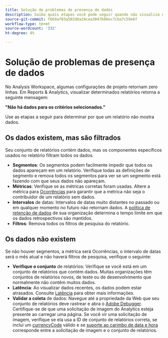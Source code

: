 ```yaml
---
title: Solução de problemas de presença de dados
description: Saiba quais etapas você pode seguir quando não visualiza dados em relatórios.
source-git-commit: f669af03a502d8a24cea3047b96ec7cba7c59e6f
workflow-type: tm+mt
source-wordcount: '332'
ht-degree: 4%

---
```



# Solução de problemas de presença de dados

No Analysis Workspace, algumas configurações de projeto retornam zero linhas. Em Reports &amp; Analytics, visualizar determinados relatórios retorna a seguinte mensagem:

**&quot;Não há dados para os critérios selecionados.&quot;**

Use as etapas a seguir para determinar por que um relatório não mostra dados.

## Os dados existem, mas são filtrados

Seu conjunto de relatórios contém dados, mas os componentes específicos usados no relatório filtram todos os dados.

* **Segmentos**: Os segmentos podem facilmente impedir que todos os dados apareçam em um relatório. Verifique todas as definições de segmento e remova todos os segmentos para ver se um segmento está fazendo com que seus dados não apareçam.
* **Métricas**: Verifique se as métricas corretas foram usadas. Altere a métrica para [Ocorrências](/help/components/metrics/occurrences.md) para garantir que a métrica não seja o contribuidor de um relatório sem dados.
* **Intervalos** de datas: Intervalos de datas muito distantes no passado ou em qualquer momento no futuro não retornam dados. A [política de retenção de dados](data-retention.md) de sua organização determina o tempo limite em que os dados retrospectivos são mantidos.
* **Filtros**: Remova todos os filtros de pesquisa do relatório.

## Os dados não existem

Se não houver segmentos, a métrica será Ocorrências, o intervalo de datas será o mês atual e não haverá filtros de pesquisa, verifique o seguinte:

* **Verifique o conjunto** de relatórios: Verifique se você está em um conjunto de relatórios que contém dados. Muitas organizações têm conjuntos de relatórios novos, de teste ou de desenvolvimento que normalmente não contêm muitos dados.
* **Latência**: Ao visualizar dados recentes, os dados podem estar atrasados. Consulte [Latência](latency.md) para obter mais informações.
* **Validar a coleta** de dados: Navegue até a propriedade da Web que seu conjunto de relatórios deve rastrear e abra o  [Adobe Debugger](https://docs.adobe.com/content/help/pt-BR/experience-cloud/user-guides/home.translate.html). Certifique-se de que uma solicitação de imagem do Analytics esteja presente ao carregar uma página. Se você vir uma solicitação de imagem, verifique se ela usa a ID de conjunto de relatórios correta, se inclui um [currencyCode](/help/implement/vars/config-vars/currencycode.md) válido e se [suporte ao carimbo de data e hora](/help/implement/vars/page-vars/timestamp.md) corresponde entre a solicitação de imagem e o conjunto de relatórios.
